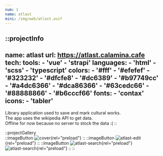 ```yaml
---
num: 1
name: atlast
mini: /img/web/atlast.avif
---
```


::projectInfo
---
name: atlast
url: https://atlast.calamina.cafe
tech: 
    tools:
      - 'vue'
      - 'strapi'
    languages:
      - 'html'
      - 'scss'
      - 'typescript'
    colors:
      - '#fff'
      - '#efefef'
      - '#323232'
      - '#dfcfe8'
      - '#dc6389'
      - '#b97749cc'
      - '#a4dc6366'
      - '#dca86366'
      - '#63cedc66'
      - '#88888866'
      - '#b6cccf66'
    fonts:
      - 'contax'
    icons:
      - 'tabler'
---
Library application used to save and mark cultural works.\
The app uses the wikipedia API to get data.\
Offline for now because no server to stock the data :(
::

::projectGallery  
  ::imageButton
    ![cover](/img/web/atlast.avif){rel="preload"}
  ::
  ::imageButton
    ![atlast-edit](/img/web/atlast/atlast-edit.avif){rel="preload"}
  ::
  ::imageButton
    ![atlast-search](/img/web/atlast/atlast-search.avif){rel="preload"}
    ![atlast-search](/img/web/atlast/atlast-search.avif){rel="preload"}
  :: 
::

<!-- 
::projectFeatures
- Authentication with JWT token
- Custom notification & alert
- Interface customization
- Wikipedia API for search and data
- User search and library compare
:: -->
